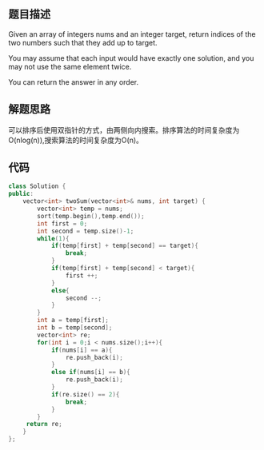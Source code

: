 ## 题目描述
Given an array of integers nums and an integer target, return indices of the two numbers such that they add up to target.


You may assume that each input would have exactly one solution, and you may not use the same element twice.


You can return the answer in any order.

## 解题思路
可以排序后使用双指针的方式，由两侧向内搜索。排序算法的时间复杂度为O(nlog(n)),搜索算法的时间复杂度为O(n)。

## 代码
```cpp
class Solution {
public:
    vector<int> twoSum(vector<int>& nums, int target) {
        vector<int> temp = nums;
        sort(temp.begin(),temp.end());
        int first = 0;
        int second = temp.size()-1;
        while(1){
            if(temp[first] + temp[second] == target){
                break;
            }
            if(temp[first] + temp[second] < target){
                first ++;
            }
            else{
                second --;
            }
        }
        int a = temp[first];
        int b = temp[second];
        vector<int> re;
        for(int i = 0;i < nums.size();i++){
            if(nums[i] == a){
                re.push_back(i);
            }
            else if(nums[i] == b){
                re.push_back(i);
            }
            if(re.size() == 2){
                break;
            }
        }
     return re;
    }
};
```
